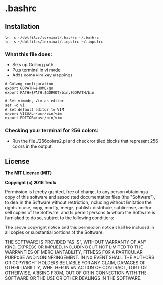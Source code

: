# .bashrc

## Installation
```
ln -s ~/dotfiles/terminal/.bashrc ~/.bashrc
ln -s ~/dotfiles/terminal/.inputrc ~/.inputrc
```

### What this file does:

- Sets up Golang path
- Puts terminal in vi mode
- Adds some vim key mappings

```
# Golang configuration
export GOPATH=$HOME/go
export PATH=$PATH:$GOROOT/bin:$GOPATH/bin

# Set vimode, Vim as editor
set -o vi
# Set default editor to VIM
export VISUAL=/usr/bin/vim
export EDITOR=/usr/bin/vim
```

### Checking your terminal for 256 colors:

- Run the file ./256colors2.pl and check for tiled blocks that
represent 256 colors in the output.

## License

**The MIT License (MIT)**

**Copyright (c) 2016 Tecfu**

Permission is hereby granted, free of charge, to any person obtaining a copy of this software and associated documentation files (the "Software"), to deal in the Software without restriction, including without limitation the rights to use, copy, modify, merge, publish, distribute, sublicense, and/or sell copies of the Software, and to permit persons to whom the Software is furnished to do so, subject to the following conditions:

The above copyright notice and this permission notice shall be included in all copies or substantial portions of the Software.

THE SOFTWARE IS PROVIDED "AS IS", WITHOUT WARRANTY OF ANY KIND, EXPRESS OR IMPLIED, INCLUDING BUT NOT LIMITED TO THE WARRANTIES OF MERCHANTABILITY, FITNESS FOR A PARTICULAR PURPOSE AND NONINFRINGEMENT. IN NO EVENT SHALL THE AUTHORS OR COPYRIGHT HOLDERS BE LIABLE FOR ANY CLAIM, DAMAGES OR OTHER LIABILITY, WHETHER IN AN ACTION OF CONTRACT, TORT OR OTHERWISE, ARISING FROM, OUT OF OR IN CONNECTION WITH THE SOFTWARE OR THE USE OR OTHER DEALINGS IN THE SOFTWARE.
